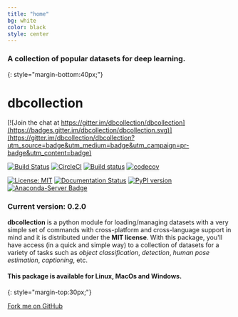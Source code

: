 ```yaml
---
title: "home"
bg: white
color: black
style: center
---
```


### A collection of popular datasets for deep learning.
{: style="margin-bottom:40px;"}

# dbcollection

<div markdown="1">

[![Join the chat at https://gitter.im/dbcollection/dbcollection](https://badges.gitter.im/dbcollection/dbcollection.svg)](https://gitter.im/dbcollection/dbcollection?utm_source=badge&utm_medium=badge&utm_campaign=pr-badge&utm_content=badge)

[![Build Status](https://travis-ci.org/dbcollection/dbcollection.svg?branch=master)](https://travis-ci.org/dbcollection/dbcollection)
[![CircleCI](https://circleci.com/gh/dbcollection/dbcollection/tree/master.svg?style=svg)](https://circleci.com/gh/dbcollection/dbcollection/tree/master)
[![Build status](https://ci.appveyor.com/api/projects/status/85gpibosxhjo8yjl/branch/master?svg=true)](https://ci.appveyor.com/project/farrajota/dbcollection-x3l0d/branch/master)
[![codecov](https://codecov.io/gh/dbcollection/dbcollection/branch/master/graph/badge.svg)](https://codecov.io/gh/dbcollection/dbcollection)

[![License: MIT](https://img.shields.io/badge/License-MIT-yellow.svg)](https://opensource.org/licenses/MIT)
[![Documentation Status](https://readthedocs.org/projects/dbcollection/badge/?version=latest)](http://dbcollection.readthedocs.io/en/latest/?badge=latest)
[![PyPI version](https://badge.fury.io/py/dbcollection.svg)](https://badge.fury.io/py/dbcollection)
[![Anaconda-Server Badge](https://anaconda.org/farrajota/dbcollection/badges/version.svg)](https://anaconda.org/farrajota/dbcollection)
</div>


### Current version: **0.2.0**

**dbcollection** is a python module for loading/managing datasets with a very simple set of commands with cross-platform and cross-language support in mind and it is distributed under the **MIT license**. With this package, you'll have access (in a quick and simple way) to a collection of datasets for a variety of tasks such as *object classification*, *detection*, *human pose estimation*, *captioning*, etc.

#### This package is available for **Linux**, **MacOs** and **Windows**.
{: style="margin-top:30px;"}

<span id="forkongithub">
  <a href="{{ site.source_link }}" class="bg-blue">
    Fork me on GitHub
  </a>
</span>
